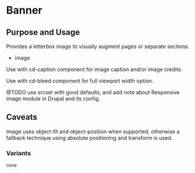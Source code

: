 # Banner

## Purpose and Usage
Provides a letterbox image to visually augment pages or separate sections.

- image

Use with cd-caption component for image caption and/or image credits.

Use with cd-bleed component for full viewport width option.

@TODO use srcset with good defaults, and add note about Responsive image module in Drupal and its config.

## Caveats
Image uses object-fit and object-position when supported, otherwise a fallback
technique using absolute positioning and transform is used.

### Variants

```
none

```
